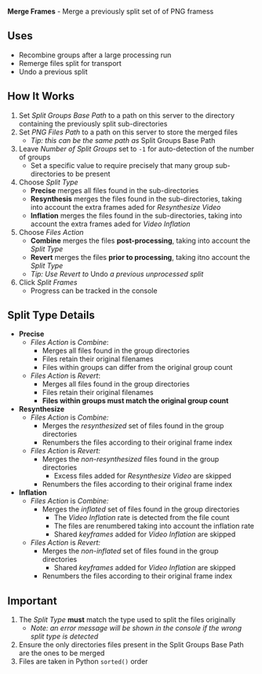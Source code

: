 **Merge Frames** - Merge a previously split set of of PNG framess

## Uses
- Recombine groups after a large processing run
- Remerge files split for transport
- Undo a previous split

## How It Works
1. Set _Split Groups Base Path_ to a path on this server to the directory containing the previously split sub-directories
1. Set _PNG Files Path_ to a path on this server to store the merged files
    - _Tip: this can be the same path as_ Split Groups Base Path
1. Leave _Number of Split Groups_ set to `-1` for auto-detection of the number of groups
    - Set a specific value to require precisely that many group sub-directories to be present
1. Choose _Split Type_
    - **Precise** merges all files found in the sub-directories
    - **Resynthesis** merges the files found in the sub-directories, taking into account the extra frames aded for _Resynthesize Video_
    - **Inflation** merges the files found in the sub-directories, taking into account the extra frames aded for _Video Inflation_
1. Choose _Files Action_
    - **Combine** merges the files **post-processing**, taking into account the _Split Type_
    - **Revert** merges the files **prior to processing**, taking itno account the _Split Type_
    - _Tip: Use Revert to_ Undo _a previous unprocessed split_
1. Click _Split Frames_
    - Progress can be tracked in the console

## Split Type Details
- **Precise**
    - _Files Action_ is _Combine_:
        - Merges all files found in the group directories
        - Files retain their original filenames
        - Files within groups can differ from the original group count
    - _Files Action_ is _Revert_:
        - Merges all files found in the group directories
        - Files retain their original filenames
        - **Files within groups must match the original group count**
- **Resynthesize**
    - _Files Action_ is _Combine:_
        - Merges the _resynthesized_ set of files found in the group directories
        - Renumbers the files according to their original frame index
    - _Files Action_ is _Revert:_
        - Merges the _non-resynthesized_ files found in the group directories
            - Excess files added for _Resynthesize Video_ are skipped
        - Renumbers the files according to their original frame index
- **Inflation**
    - _Files Action_ is _Combine:_
        - Merges the _inflated_ set of files found in the group directories
            - The _Video Inflation_ rate is detected from the file count
            - The files are renumbered taking into account the inflation rate
            - Shared _keyframes_ added for _Video Inflation_ are skipped
    - _Files Action_ is _Revert:_
        - Merges the _non-inflated_ set of files found in the group directories
            - Shared _keyframes_ added for _Video Inflation_ are skipped
        - Renumbers the files according to their original frame index

## Important

1. The _Split Type_ **must** match the type used to split the files originally
    - _Note: an error message will be shown in the console if the wrong split type is detected_
1. Ensure the only directories files present in the Split Groups Base Path are the ones to be merged
1. Files are taken in  Python `sorted()` order
